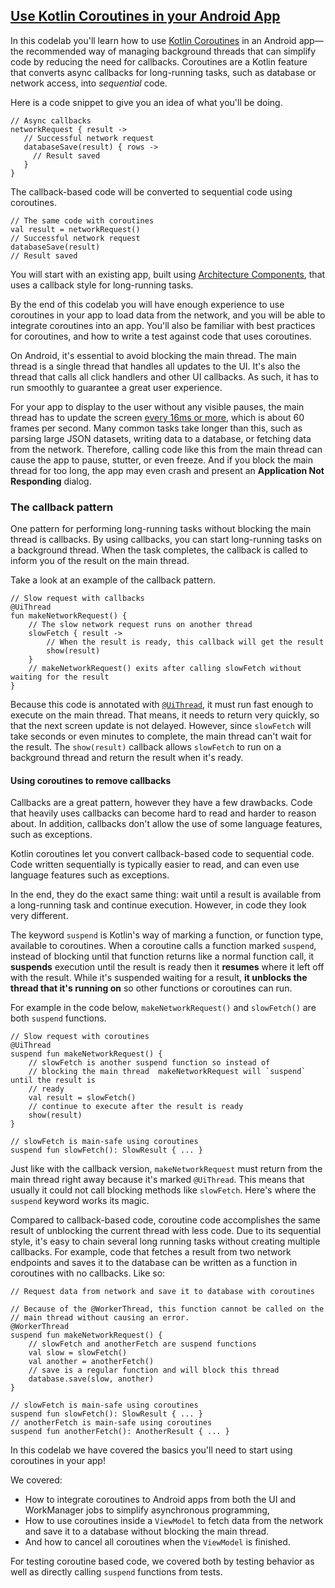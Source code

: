 ## [Use Kotlin Coroutines in your Android App](https://developer.android.com/codelabs/kotlin-coroutines)

In this codelab you'll learn how to use [Kotlin Coroutines](https://kotlinlang.org/docs/reference/coroutines.html) in an Android app—the recommended way of managing background threads that can simplify code by reducing the need for callbacks. Coroutines are a Kotlin feature that converts async callbacks for long-running tasks, such as database or network access, into *sequential* code.

Here is a code snippet to give you an idea of what you'll be doing.

```
// Async callbacks
networkRequest { result ->
   // Successful network request
   databaseSave(result) { rows ->
     // Result saved
   }
}
```

The callback-based code will be converted to sequential code using coroutines.

```
// The same code with coroutines
val result = networkRequest()
// Successful network request
databaseSave(result)
// Result saved
```

You will start with an existing app, built using [Architecture Components](https://developer.android.com/topic/libraries/architecture/), that uses a callback style for long-running tasks.

By the end of this codelab you will have enough experience to use coroutines in your app to load data from the network, and you will be able to integrate coroutines into an app. You'll also be familiar with best practices for coroutines, and how to write a test against code that uses coroutines.

On Android, it's essential to avoid blocking the main thread. The main thread is a single thread that handles all updates to the UI. It's also the thread that calls all click handlers and other UI callbacks. As such, it has to run smoothly to guarantee a great user experience.

For your app to display to the user without any visible pauses, the main thread has to update the screen [every 16ms or more](https://medium.com/androiddevelopers/exceed-the-android-speed-limit-b73a0692abc1), which is about 60 frames per second. Many common tasks take longer than this, such as parsing large JSON datasets, writing data to a database, or fetching data from the network. Therefore, calling code like this from the main thread can cause the app to pause, stutter, or even freeze. And if you block the main thread for too long, the app may even crash and present an **Application Not Responding** dialog.

### **The callback pattern**

One pattern for performing long-running tasks without blocking the main thread is callbacks. By using callbacks, you can start long-running tasks on a background thread. When the task completes, the callback is called to inform you of the result on the main thread.

Take a look at an example of the callback pattern.

```
// Slow request with callbacks
@UiThread
fun makeNetworkRequest() {
    // The slow network request runs on another thread
    slowFetch { result ->
        // When the result is ready, this callback will get the result
        show(result)
    }
    // makeNetworkRequest() exits after calling slowFetch without waiting for the result
}
```

Because this code is annotated with [`@UiThread`](https://developer.android.com/reference/android/support/annotation/UiThread), it must run fast enough to execute on the main thread. That means, it needs to return very quickly, so that the next screen update is not delayed. However, since `slowFetch` will take seconds or even minutes to complete, the main thread can't wait for the result. The `show(result)` callback allows `slowFetch` to run on a background thread and return the result when it's ready.

#### **Using coroutines to remove callbacks**

Callbacks are a great pattern, however they have a few drawbacks. Code that heavily uses callbacks can become hard to read and harder to reason about. In addition, callbacks don't allow the use of some language features, such as exceptions.

Kotlin coroutines let you convert callback-based code to sequential code. Code written sequentially is typically easier to read, and can even use language features such as exceptions.

In the end, they do the exact same thing: wait until a result is available from a long-running task and continue execution. However, in code they look very different.

The keyword `suspend` is Kotlin's way of marking a function, or function type, available to coroutines. When a coroutine calls a function marked `suspend`, instead of blocking until that function returns like a normal function call, it **suspends** execution until the result is ready then it **resumes** where it left off with the result. While it's suspended waiting for a result, **it unblocks the thread that it's running on** so other functions or coroutines can run.

For example in the code below, `makeNetworkRequest()` and `slowFetch()` are both `suspend` functions.

```
// Slow request with coroutines
@UiThread
suspend fun makeNetworkRequest() {
    // slowFetch is another suspend function so instead of 
    // blocking the main thread  makeNetworkRequest will `suspend` until the result is 
    // ready
    val result = slowFetch()
    // continue to execute after the result is ready
    show(result)
}

// slowFetch is main-safe using coroutines
suspend fun slowFetch(): SlowResult { ... }
```

Just like with the callback version, `makeNetworkRequest` must return from the main thread right away because it's marked `@UiThread`. This means that usually it could not call blocking methods like `slowFetch`. Here's where the `suspend` keyword works its magic.

Compared to callback-based code, coroutine code accomplishes the same result of unblocking the current thread with less code. Due to its sequential style, it's easy to chain several long running tasks without creating multiple callbacks. For example, code that fetches a result from two network endpoints and saves it to the database can be written as a function in coroutines with no callbacks. Like so:

```
// Request data from network and save it to database with coroutines

// Because of the @WorkerThread, this function cannot be called on the
// main thread without causing an error.
@WorkerThread
suspend fun makeNetworkRequest() {
    // slowFetch and anotherFetch are suspend functions
    val slow = slowFetch()
    val another = anotherFetch()
    // save is a regular function and will block this thread
    database.save(slow, another)
}

// slowFetch is main-safe using coroutines
suspend fun slowFetch(): SlowResult { ... }
// anotherFetch is main-safe using coroutines
suspend fun anotherFetch(): AnotherResult { ... }
```

In this codelab we have covered the basics you'll need to start using coroutines in your app!

We covered:

- How to integrate coroutines to Android apps from both the UI and WorkManager jobs to simplify asynchronous programming,
- How to use coroutines inside a `ViewModel` to fetch data from the network and save it to a database without blocking the main thread.
- And how to cancel all coroutines when the `ViewModel` is finished.

For testing coroutine based code, we covered both by testing behavior as well as directly calling `suspend` functions from tests.